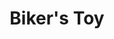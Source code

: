 ---
title: Biker's Toy
description:
category: NSFW
price: 
images: 
    - /assets/img/available/biker1.jpg
---